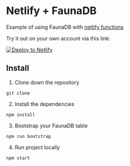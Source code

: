 # Netlify + FaunaDB

Example of using FaunaDB with [netlify functions](https://www.netlify.com/docs/functions/)

Try it out on your own account via this link:

<!-- Markdown snippet -->
[![Deploy to Netlify](https://www.netlify.com/img/deploy/button.svg)](https://app.netlify.com/start/deploy?repository=https://github.com/netlify/netlify-faunadb-example)


## Install

1. Clone down the repository

  ```
  git clone
  ```

2. Install the dependencies

  ```
  npm install
  ```

3. Bootstrap your FaunaDB table

  ```
  npm run bootstrap
  ```

4. Run project locally

  ```
  npm start
  ```
